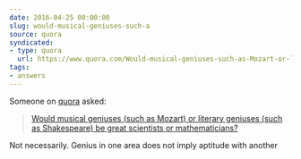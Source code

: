 ```yaml
---
date: 2016-04-25 00:00:00
slug: would-musical-geniuses-such-a
source: quora
syndicated:
- type: quora
  url: https://www.quora.com/Would-musical-geniuses-such-as-Mozart-or-literary-geniuses-such-as-Shakespeare-be-great-scientists-or-mathematicians/answer/Roy-Tang
tags:
- answers
---
```


Someone on [quora](https://quora.com) asked:

> [Would musical geniuses (such as Mozart) or literary geniuses (such as Shakespeare) be great scientists or mathematicians?](https://www.quora.com/Would-musical-geniuses-such-as-Mozart-or-literary-geniuses-such-as-Shakespeare-be-great-scientists-or-mathematicians/answer/Roy-Tang)


Not necessarily. Genius in one area does not imply aptitude with another